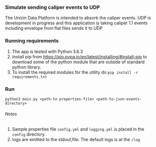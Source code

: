 ### Simulate sending caliper events to UDP
 The Unizin Data Platform is intended to absorb the caliper events. UDP is development in progress and this application is taking caliper 1.1 events including envelope from flat files sends it to UDP

### Running requirements
1. The app is tested with Python 3.6.3
2. Install pip from https://pip.pypa.io/en/latest/installing/#install-pip to download some of the python module that are outside of standard python library.
3. To install the required modules for the utility do `pip install -r requirements.txt`

### Run 
 `python3 main.py <path-to properties-file> <path-to-json-events-directory>` 

###### Notes 

1. Sample properties file `config.yml` and `logging.yml` is placed in the `config` directory. 
2. logs are emitted to the stdout,file. The default logs is at the `/log` 